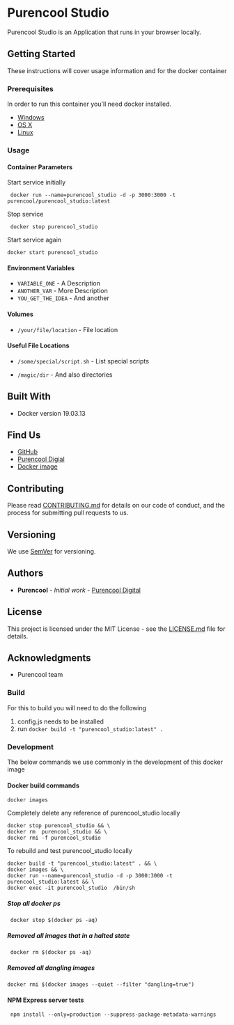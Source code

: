 # Purencool Studio 


Purencool Studio is an Application that runs in your browser locally.


## Getting Started

These instructions will cover usage information and for the docker container 

### Prerequisites

In order to run this container you'll need docker installed.

* [Windows](https://docs.docker.com/windows/started)
* [OS X](https://docs.docker.com/mac/started/)
* [Linux](https://docs.docker.com/linux/started/)

### Usage

#### Container Parameters

Start service initially

```shell
 docker run --name=purencool_studio -d -p 3000:3000 -t purencool/purencool_studio:latest
```

Stop service 

```shell
 docker stop purencool_studio
```

Start service again

```shell
docker start purencool_studio
```

#### Environment Variables

* `VARIABLE_ONE` - A Description
* `ANOTHER_VAR` - More Description
* `YOU_GET_THE_IDEA` - And another

#### Volumes

* `/your/file/location` - File location

#### Useful File Locations

* `/some/special/script.sh` - List special scripts
  
* `/magic/dir` - And also directories

## Built With

* Docker version 19.03.13

## Find Us

* [GitHub](https://github.com/purencool/purencool-studio)
* [Purencool Digial](https://www.purencool.digital)
* [Docker image](https://hub.docker.com/repository/docker/purencool/purencool_studio/general)

## Contributing

Please read [CONTRIBUTING.md](CONTRIBUTING.md) for details on our code of conduct, and the process for submitting pull requests to us.

## Versioning

We use [SemVer](http://semver.org/) for versioning. 

## Authors

* **Purencool** - *Initial work* - [Purencool Digital](https://purencool.digital)



## License

This project is licensed under the MIT License - see the [LICENSE.md](LICENSE) file for details.

## Acknowledgments

* Purencool team


### Build
For this to build you will need to do the following
1. config.js needs to be installed
2. run `docker build -t "purencool_studio:latest" .`


### Development

The below commands we use commonly in the development of this docker image

#### Docker build commands


```
docker images
```
Completely delete any reference of purencool_studio locally

```
docker stop purencool_studio && \
docker rm  purencool_studio && \
docker rmi -f purencool_studio
```

To rebuild and test purencool_studio locally

```
docker build -t "purencool_studio:latest" . && \
docker images && \
docker run --name=purencool_studio -d -p 3000:3000 -t purencool_studio:latest && \
docker exec -it purencool_studio  /bin/sh
```





##### Stop all docker ps

```
 docker stop $(docker ps -aq)
```


##### Removed all images that in a halted state 


```
 docker rm $(docker ps -aq)
```

##### Removed all dangling images

```
docker rmi $(docker images --quiet --filter "dangling=true")
```


#### NPM Express server tests

```
 npm install --only=production --suppress-package-metadata-warnings
```